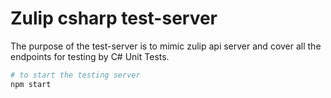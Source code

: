 # Zulip csharp test-server

The purpose of the test-server is to mimic zulip api server
and cover all the endpoints for testing by C# Unit Tests.

```bash
# to start the testing server
npm start
```
